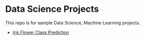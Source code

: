 # Data Science Projects
This repo is for sample Data Science, Machine Learning projects.
* [Iris Flower Class Prediction](https://github.com/speQtrum/IRIS-Prediction)

